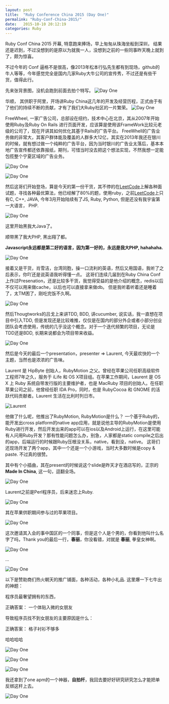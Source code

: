 ```yaml
---
layout: post
title:  "Ruby Conference China 2015 (Day One)"
permalink: "Ruby-Conf-China-2015/"
date:   2015-10-10 20:12:19
categories: Ruby 
---
```



Ruby Conf China 2015 开幕, 特意跑来捧场，早上匆匆从珠海坐船到深圳， 结果还是迟到，不过没想到的是原以为就我一人，没想到之前的一些同事昨天晚上就到了，颇为惊喜。

不过今年的 Conf 逼格不是很高，像2013年松本行弘先生都有到现场，github的牛人等等，今年感觉完全是国内几家Ruby大牛公司的宣传秀，不过还是有些干货，值得此行。

先来张背景图，没机会跑到前面去拍个特写。
![Day One]({{site.baseurl}}/assets/DSC_0441.JPG)


华顺， 其供职于阿里，开场讲Ruby China这几年的开发及经营历程，正式由于有了他们的持续不断的贡献，才有了我们大Ruby社区的一片繁荣。
![Day One]({{site.baseurl}}/assets/DSC_0421.JPG)




FreeWheel, 一家广告公司，总部设在纽约，技术中心在北京，其从2007年开始使用Ruby及Ruby On Rails 进行页面开发，应该算是使用该FrameWork比较元老级的公司了，现在开讲其如何优化其基于Rails的广告平台。
FreeWhell的广告业务做的非常大，其客户群体能及覆盖的人群多大12亿，其实在2013年我还在银川的时候，就有想过做一个纯粹的广告平台，因为当时银川的广告业太落后，基本本地广告宣传都还依靠报纸，期刊，可惜当时没去把这个想法实现，不然我想一定能包揽整个宁夏区域的广告业务。

![Day One]({{site.baseurl}}/assets/DSC_0423.JPG)

![Day One]({{site.baseurl}}/assets/DSC_0425.JPG)



然后这哥们开始登场，算是今天的第一份干货，其不停的在[LeetCode](https://leetcode.com/)上解各种面试题，寻找各种最优算法，他已经解了80%的题，使用ruby，之前[LeetCode](https://leetcode.com/)上只有C, C++, JAVA, 今年3月开始陆续有了JS, Ruby, Python, 但是还没有我宇宙第一大语言， PHP.

![Day One]({{site.baseurl}}/assets/DSC_0427.JPG)

这里开始黑我大Java了。

顺带黑了我大PHP, 黑出翔了都。

**Javascript永远都是第二好的语言，因为第一好的，永远是我大PHP, hahahaha.**

![Day One]({{site.baseurl}}/assets/DSC_0428.JPG)

接着又是干货，肖雪洁，台湾同胞，操一口流利的英语，然后又用国语，我听了之后表示，你吖还是说英语我听得懂一点。
这哥们连续几届到在Ruby China Conf上作过Presenation，还是比较多干货，我觉得受益的是他介绍的概念，redis以后不仅可以用来做cache，以后也可以直接拿来做db。
但是我听着听着还是睡着了，太TM困了，刚吃完饭不久啊。

![Day One]({{site.baseurl}}/assets/DSC_0435.JPG)

然后Thougtworks的吕戈上来讲TDD, BDD, 讲cucumber, 说实话，我一直想在项目中引入TDD, 但是发现还是比较难推，仅仅是在国内的部分外企或者小部分创业团队会考虑使用，传统的几乎没这个概念。对于一个迭代频繁的项目，无论是TDD还是BDD, 长期来说都会为项目带来收益。

![Day One]({{site.baseurl}}/assets/DSC_0438.JPG)

然后是今天的最后一个presentation，presenter => Laurent, 今天最欢快的一个主题，当然也是浓浓的广告味。

Laurent 是 HipByte 创始人，RubyMotion 之父。曾经在苹果公司任职高级软件工程师7年之久，服务于 iLife 和 OS X项目组。在苹果工作期间，Laurent 是 OS X 上 Ruby 系统自带发行版的主要维护者，也是 MacRuby 项目的创始人。在任职苹果公司之前，他曾经任职 IDA Pro，同时，也是 RubyCocoa 和 GNOME 的活跃代码贡献者。Laurent 生活在比利时列日市。

![Laurent](//res.cloudinary.com/hrscywv4p/image/upload/c_limit,f_auto,h_1440,q_90,w_720/v1/188996/Laurent_Sansonetti_gch3op.png)


他做了什么呢，他推出了RubyMotion, RubyMotion是什么？ 一个基于Ruby的，能开发出cross platform的native app应用，就是说他主导的RubyMotion是使用Ruby进行开发，然后开发出来的app可以在ios以及Android上运行，在这里可能有人问用Ruby开发？那有性能问题怎么办，别急，人家都是static compile之后出的app，后端运行的时候跟Ruby压根没关系，native，看到没，native。
这哥们还现场开发了两个app，其中一个还是一个小游戏，当时大多数时候是copy & paste. 不过真的很赞。

其中有个小插曲，其在present的时候说这个slide是昨天才在酒店写的，正宗的 **Made In China**, 这一句，逗翻全场。

![Day One]({{site.baseurl}}/assets/DSC_0442.JPG)

Laurent之前是Perl程序员，后来迷恋上Ruby.

![Day One]({{site.baseurl}}/assets/DSC_0443.JPG)

其在苹果供职期间参与过的苹果项目。

![Day One]({{site.baseurl}}/assets/DSC_0445.JPG)

这次邀请其入会的事中国区的一个同事，但是这个人是个男的，你看到他叫什么名字了吗，Thank you的最后一行，**春丽**，你没看错，对就是 **春丽**, 拳皇女神啊。 

![Day One]({{site.baseurl}}/assets/DSC_0449.JPG)

...

![Day One]({{site.baseurl}}/assets/DSC_0453.JPG)


以下是赞助商们热火朝天的推广铺面，各种活动，各种小礼品.
这里爆一下七牛出的神题：

程序员最奢望拥有的东西，

正确答案： 一个体贴入微的女朋友

导致程序员找不到女朋友的主要原因是什么：

正确答案： 格子衬衫不够多

哈哈哈哈


![Day One]({{site.baseurl}}/assets/DSC_0436.JPG)

![Day One]({{site.baseurl}}/assets/DSC_0437.JPG)

![Day One]({{site.baseurl}}/assets/DSC_0422.JPG)

我还拿到了one apm的一个神器，**自拍杆**，我回去要好好研究研究怎么才能把单反绑这杆上去。

![Day One]({{site.baseurl}}/assets/IMG_0058.jpg)
